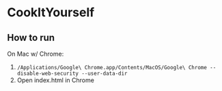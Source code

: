# CookItYourself

## How to run

On Mac w/ Chrome: 
1. `/Applications/Google\ Chrome.app/Contents/MacOS/Google\ Chrome --disable-web-security --user-data-dir`
2. Open index.html in Chrome
